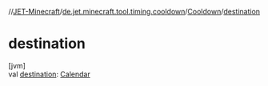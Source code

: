 //[JET-Minecraft](../../../index.md)/[de.jet.minecraft.tool.timing.cooldown](../index.md)/[Cooldown](index.md)/[destination](destination.md)

# destination

[jvm]\
val [destination](destination.md): [Calendar](../../../../JET-Native/-j-e-t--native/de.jet.library.tool.timing.calendar/-calendar/index.md)
